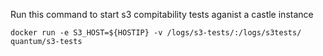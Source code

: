 Run this command to start s3 compitability tests aganist a castle instance
```
docker run -e S3_HOST=${HOSTIP} -v /logs/s3-tests/:/logs/s3tests/ quantum/s3-tests
```
